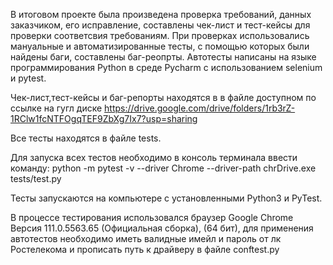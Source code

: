 В итоговом проекте была произведена проверка требований, данных заказчиком, его исправление, составлены чек-лист и тест-кейсы для проверки соответсвия требованиям. При проверках использовались мануальные  и автоматизированные тесты, с помощью которых были найдены баги, составлены баг-реопрты. Автотесты написаны на языке программирования Python в среде Pycharm с использованием selenium  и pytest.

Чек-лист,тест-кейсы и баг-репорты находятся в в файле доступном по ссылке на гугл диске
https://drive.google.com/drive/folders/1rb3rZ-1RClw1fcNTFOgqTEF9ZbXg7Ix7?usp=sharing

Все тесты находятся в файле tests.

Для запуска всех тестов необходимо в консоль терминала ввести команду: python -m pytest -v --driver Chrome --driver-path chrDrive.exe tests/test.py

Тесты запускаются на компьютере с установленными Python3 и PyTest.

В процессе тестирования использовался браузер Google Chrome Версия 111.0.5563.65 (Официальная сборка), (64 бит), для применения автотестов необходимо иметь валидные имейл и пароль от лк Ростелекома и прописать путь к драйверу в файле conftest.py
